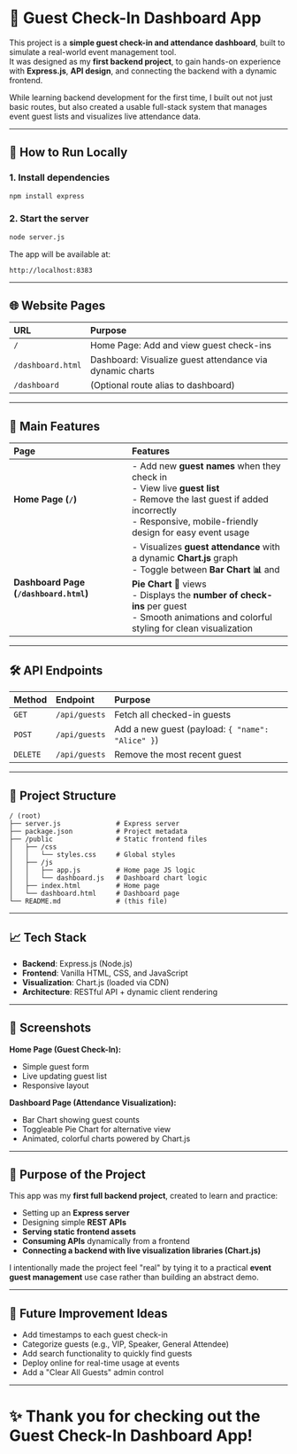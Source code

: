# 🎉 Guest Check-In Dashboard App

This project is a **simple guest check-in and attendance dashboard**, built to simulate a real-world event management tool.  
It was designed as my **first backend project**, to gain hands-on experience with **Express.js**, **API design**, and connecting the backend with a dynamic frontend.

While learning backend development for the first time, I built out not just basic routes, but also created a usable full-stack system that manages event guest lists and visualizes live attendance data.

---

## 🚀 How to Run Locally

### 1. Install dependencies
```bash
npm install express
```

### 2. Start the server
```bash
node server.js
```

The app will be available at:

```
http://localhost:8383
```

---

## 🌐 Website Pages

| URL | Purpose |
|:----|:--------|
| `/` | Home Page: Add and view guest check-ins |
| `/dashboard.html` | Dashboard: Visualize guest attendance via dynamic charts |
| `/dashboard` | (Optional route alias to dashboard) |

---

## 🧩 Main Features

| Page | Features |
|:-----|:---------|
| **Home Page (`/`)** | - Add new **guest names** when they check in <br> - View live **guest list** <br> - Remove the last guest if added incorrectly <br> - Responsive, mobile-friendly design for easy event usage |
| **Dashboard Page (`/dashboard.html`)** | - Visualizes **guest attendance** with a dynamic **Chart.js** graph <br> - Toggle between **Bar Chart 📊** and **Pie Chart 🥧** views <br> - Displays the **number of check-ins** per guest <br> - Smooth animations and colorful styling for clean visualization |

---

## 🛠 API Endpoints

| Method | Endpoint | Purpose |
|:------|:---------|:--------|
| `GET` | `/api/guests` | Fetch all checked-in guests |
| `POST` | `/api/guests` | Add a new guest (payload: `{ "name": "Alice" }`) |
| `DELETE` | `/api/guests` | Remove the most recent guest |

---

## 📂 Project Structure

```
/ (root)
├── server.js              # Express server
├── package.json           # Project metadata
├── /public                # Static frontend files
│   ├── /css
│   │   └── styles.css     # Global styles
│   ├── /js
│   │   ├── app.js         # Home page JS logic
│   │   └── dashboard.js   # Dashboard chart logic
│   ├── index.html         # Home page
│   └── dashboard.html     # Dashboard page
└── README.md              # (this file)
```

---

## 📈 Tech Stack

- **Backend**: Express.js (Node.js)
- **Frontend**: Vanilla HTML, CSS, and JavaScript
- **Visualization**: Chart.js (loaded via CDN)
- **Architecture**: RESTful API + dynamic client rendering

---

## 📸 Screenshots

**Home Page (Guest Check-In):**
- Simple guest form
- Live updating guest list
- Responsive layout

**Dashboard Page (Attendance Visualization):**
- Bar Chart showing guest counts
- Toggleable Pie Chart for alternative view
- Animated, colorful charts powered by Chart.js

---

## 🎯 Purpose of the Project

This app was my **first full backend project**, created to learn and practice:
- Setting up an **Express server**
- Designing simple **REST APIs**
- **Serving static frontend assets**
- **Consuming APIs** dynamically from a frontend
- **Connecting a backend with live visualization libraries (Chart.js)**

I intentionally made the project feel "real" by tying it to a practical **event guest management** use case rather than building an abstract demo.

---

## 🚀 Future Improvement Ideas

- Add timestamps to each guest check-in
- Categorize guests (e.g., VIP, Speaker, General Attendee)
- Add search functionality to quickly find guests
- Deploy online for real-time usage at events
- Add a "Clear All Guests" admin control

---

# ✨ Thank you for checking out the Guest Check-In Dashboard App!
